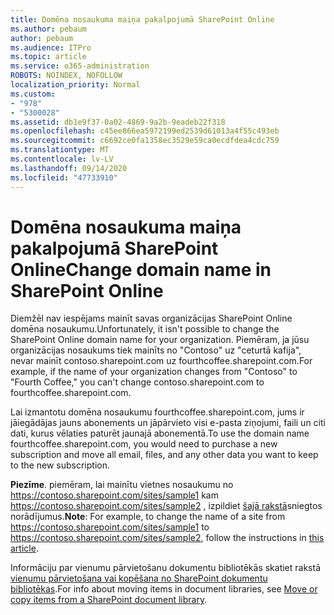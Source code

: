 ```yaml
---
title: Domēna nosaukuma maiņa pakalpojumā SharePoint Online
ms.author: pebaum
author: pebaum
ms.audience: ITPro
ms.topic: article
ms.service: o365-administration
ROBOTS: NOINDEX, NOFOLLOW
localization_priority: Normal
ms.custom:
- "978"
- "5300028"
ms.assetid: db1e9f37-0a02-4869-9a2b-9eadeb22f318
ms.openlocfilehash: c45ee866ea5972199ed2539d61013a4f55c493eb
ms.sourcegitcommit: c6692ce0fa1358ec3529e59ca0ecdfdea4cdc759
ms.translationtype: MT
ms.contentlocale: lv-LV
ms.lasthandoff: 09/14/2020
ms.locfileid: "47733910"
---
```

# <a name="change-domain-name-in-sharepoint-online"></a><span data-ttu-id="d2c90-102">Domēna nosaukuma maiņa pakalpojumā SharePoint Online</span><span class="sxs-lookup"><span data-stu-id="d2c90-102">Change domain name in SharePoint Online</span></span>

<span data-ttu-id="d2c90-103">Diemžēl nav iespējams mainīt savas organizācijas SharePoint Online domēna nosaukumu.</span><span class="sxs-lookup"><span data-stu-id="d2c90-103">Unfortunately, it isn't possible to change the SharePoint Online domain name for your organization.</span></span> <span data-ttu-id="d2c90-104">Piemēram, ja jūsu organizācijas nosaukums tiek mainīts no "Contoso" uz "ceturtā kafija", nevar mainīt contoso.sharepoint.com uz fourthcoffee.sharepoint.com.</span><span class="sxs-lookup"><span data-stu-id="d2c90-104">For example, if the name of your organization changes from "Contoso" to "Fourth Coffee," you can't change contoso.sharepoint.com to fourthcoffee.sharepoint.com.</span></span>
  
<span data-ttu-id="d2c90-105">Lai izmantotu domēna nosaukumu fourthcoffee.sharepoint.com, jums ir jāiegādājas jauns abonements un jāpārvieto visi e-pasta ziņojumi, faili un citi dati, kurus vēlaties paturēt jaunajā abonementā.</span><span class="sxs-lookup"><span data-stu-id="d2c90-105">To use the domain name fourthcoffee.sharepoint.com, you would need to purchase a new subscription and move all email, files, and any other data you want to keep to the new subscription.</span></span>
  
 <span data-ttu-id="d2c90-106">**Piezīme**. piemēram, lai mainītu vietnes nosaukumu no https://contoso.sharepoint.com/sites/sample1 kam https://contoso.sharepoint.com/sites/sample2 , izpildiet [šajā rakstā](https://docs.microsoft.com/sharepoint/change-site-address)sniegtos norādījumus.</span><span class="sxs-lookup"><span data-stu-id="d2c90-106">**Note**: For example, to change the name of a site from https://contoso.sharepoint.com/sites/sample1 to https://contoso.sharepoint.com/sites/sample2, follow the instructions in [this article](https://docs.microsoft.com/sharepoint/change-site-address).</span></span> 
  
<span data-ttu-id="d2c90-107">Informāciju par vienumu pārvietošanu dokumentu bibliotēkās skatiet rakstā [vienumu pārvietošana vai kopēšana no SharePoint dokumentu bibliotēkas](https://go.microsoft.com/fwlink/?linkid=2025831).</span><span class="sxs-lookup"><span data-stu-id="d2c90-107">For info about moving items in document libraries, see [Move or copy items from a SharePoint document library](https://go.microsoft.com/fwlink/?linkid=2025831).</span></span>
  